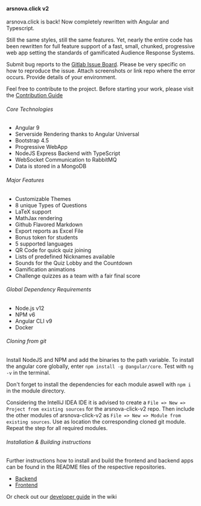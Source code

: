 #### arsnova.click v2

arsnova.click is back! Now completely rewritten with Angular and Typescript.

Still the same styles, still the same features. Yet, nearly the entire code has been rewritten for full feature support of a fast, small, chunked, progressive web app setting the standards of gamificated Audience Response Systems.

Submit bug reports to the [Gitlab Issue Board](https://git.thm.de/arsnova/arsnova-click-v2/issues). Please be very specific on how to reproduce the issue. Attach screenshots or link repo where the error occurs. Provide details of your environment.

Feel free to contribute to the project. Before starting your work, please visit the [Contribution Guide](./CONTRIBUTING.md)

###### Core Technologies
- Angular 9
- Serverside Rendering thanks to Angular Universal
- Bootstrap 4.5
- Progressive WebApp
- NodeJS Express Backend with TypeScript
- WebSocket Communication to RabbitMQ
- Data is stored in a MongoDB

###### Major Features
- Customizable Themes
- 8 unique Types of Questions
- LaTeX support
- MathJax rendering
- Github Flavored Markdown
- Export reports as Excel File
- Bonus token for students
- 5 supported languages
- QR Code for quick quiz joining
- Lists of predefined Nicknames available
- Sounds for the Quiz Lobby and the Countdown
- Gamification animations
- Challenge quizzes as a team with a fair final score

###### Global Dependency Requirements
- Node.js v12
- NPM v6
- Angular CLI v9
- Docker

###### Cloning from git
Install NodeJS and NPM and add the binaries to the path variable.
To install the angular core globally, enter `npm install -g @angular/core`. Test with `ng -v` in the terminal.

Don't forget to install the dependencies for each module aswell with `npm i` in the module directory.

Considering the IntelliJ IDEA IDE it is advised to create a `File => New => Project from existing sources` for the arsnova-click-v2 repo. 
Then include the other modules of arsnova-click-v2 as `File => New => Module from existing sources`.
Use as location the corresponding cloned git module. Repeat the step for all required modules.

###### Installation & Building instructions
Further instructions how to install and build the frontend and backend apps can be found in the README files of the respective repositories.
- [Backend](https://git.thm.de/arsnova/arsnova-click-v2-backend/blob/master/README.md)
- [Frontend](https://git.thm.de/arsnova/arsnova-click-v2-frontend/blob/master/README.md)

Or check out our [developer guide](https://git.thm.de/arsnova/arsnova-click-v2/wikis/home) in the wiki
